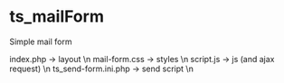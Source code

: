 # ts_mailForm
Simple mail form

index.php             -> layout \n
mail-form.css         -> styles \n
script.js             -> js (and ajax request) \n
ts_send-form.ini.php  -> send script \n

